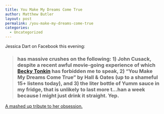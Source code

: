 ```yaml
---
title: You Make My Dreams Come True
author: Matthew Butler
layout: post
permalink: /you-make-my-dreams-come-true
categories:
  - Uncategorized
---
```

Jessica Dart on Facebook this evening:

> ### has massive crushes on the following: 1) John Cusack, despite a recent awful movie-going experience of which [Becky Tonkin][1] has forbidden me to speak, 2) &#8220;You Make My Dreams Come True&#8221; by Hall & Oates (up to a shameful 15+ listens today), and 3) the liter bottle of Yumm sauce in my fridge, that is unlikely to last more t&#8230;han a week because I might just drink it straight. Yep.

[A mashed up tribute to her obsession.][2]

 [1]: http://www.facebook.com/profile.php?id=704174254 "To tag  someone, type @ and then the friend's name"
 [2]: http://youtubedoubler.com/?video1=http%3A%2F%2Fwww.youtube.com%2Fwatch%3Fv%3DQz5IURSlVk0&start1=29&video2=http%3A%2F%2Fwww.youtube.com%2Fwatch%3Fv%3DX_I4wtNPv5w&start2=0&authorName=JDart
